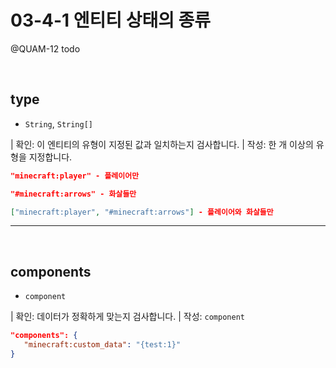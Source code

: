 # 03-4-1 엔티티 상태의 종류
@QUAM-12 todo

<br/>

## type
- `String`, `String[]`

| 확인: 이 엔티티의 유형이 지정된 값과 일치하는지 검사합니다.
| 작성: 한 개 이상의 유형을 지정합니다.

```json
"minecraft:player" - 플레이어만

"#minecraft:arrows" - 화살들만

["minecraft:player", "#minecraft:arrows"] - 플레이어와 화살들만
```

---

<br/>

## components
- `component`

| 확인: 데이터가 정확하게 맞는지 검사합니다.
| 작성: `component`

```json
"components": {
   "minecraft:custom_data": "{test:1}"
}
```

